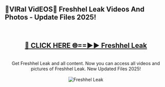 <h2>🔴VIRal VidEOS🔴 Freshhel Leak Videos And Photos - Update Files 2025!</h2>
<br>
<div align="center">
<h2><a href="https://virallinks.top/odZfE0" rel="nofollow">🔴 CLICK HERE 🌐==►► Freshhel Leak</a></h2>
<br>
Get Freshhel Leak and all content. Now you can access all videos and pictures of Freshhel Leak. New Updated Files 2025!
<br>
<br>
<a href="https://virallinks.top/odZfE0" rel="nofollow" data-target="animated-image.originalLink"><img src="https://i.imgur.com/dJHk4Zq.gif)" alt="Freshhel Leak" style="max-width: 100%; display: inline-block;" data-target="animated-image.originalImage"></a>
</div>
<br>
